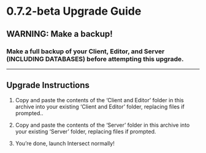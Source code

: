 # 0.7.2-beta Upgrade Guide

## WARNING: Make a backup!

### ​Make a full backup of your Client, Editor, and Server (INCLUDING DATABASES) before attempting this upgrade.

---

## Upgrade Instructions
1. Copy and paste the contents of the ‘Client and Editor’ folder in this archive into your
existing ‘Client and Editor’ folder, replacing files if prompted..

2. Copy and paste the contents of the ‘Server’ folder in this archive into your existing
‘Server’ folder, replacing files if prompted.

3. You’re done, launch Intersect normally!